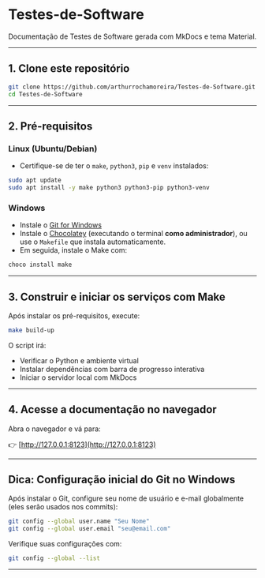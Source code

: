 # Testes-de-Software

Documentação de Testes de Software gerada com MkDocs e tema Material.

---

## 1. Clone este repositório

```bash
git clone https://github.com/arthurrochamoreira/Testes-de-Software.git
cd Testes-de-Software
```

---

## 2. Pré-requisitos

### Linux (Ubuntu/Debian)

- Certifique-se de ter o `make`, `python3`, `pip` e `venv` instalados:

```bash
sudo apt update
sudo apt install -y make python3 python3-pip python3-venv
```

### Windows

- Instale o [Git for Windows](https://git-scm.com/download/win)
- Instale o [Chocolatey](https://chocolatey.org/install) (executando o terminal **como administrador**), ou use o `Makefile` que instala automaticamente.
- Em seguida, instale o Make com:

```cmd
choco install make
```

---

## 3. Construir e iniciar os serviços com Make

Após instalar os pré-requisitos, execute:

```bash
make build-up
```

O script irá:
- Verificar o Python e ambiente virtual
- Instalar dependências com barra de progresso interativa
- Iniciar o servidor local com MkDocs

---

## 4. Acesse a documentação no navegador

Abra o navegador e vá para:

👉 [http://127.0.0.1:8123](http://127.0.0.1:8123)

---

## Dica: Configuração inicial do Git no Windows

Após instalar o Git, configure seu nome de usuário e e-mail globalmente (eles serão usados nos commits):

```bash
git config --global user.name "Seu Nome"
git config --global user.email "seu@email.com"
```

Verifique suas configurações com:

```bash
git config --global --list
```

---

